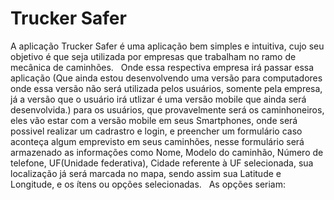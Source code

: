 # Trucker Safer

A aplicação Trucker Safer é uma aplicação bem simples e intuitiva, cujo seu objetivo é
que seja utilizada por empresas que trabalham no ramo de mecânica de caminhões.
&nbsp;
Onde essa respectiva empresa irá passar essa aplicação (Que ainda estou desenvolvendo uma versão para computadores
onde essa versão não será utilizada pelos usuários, somente pela empresa, já a versão que o usuário irá utlizar 
é uma versão mobile que ainda será desenvolvida.) para os usuários, que provavelmente será os caminhoneiros, eles vão estar com a versão mobile em seus Smartphones, onde será possivel realizar um cadrastro e login, e preencher um formulário caso aconteça algum emprevisto em seus caminhões, nesse formulário será armazenado as informações como Nome, Modelo do caminhão, Número de telefone, UF(Unidade federativa), Cidade referente à UF selecionada, sua localização já será marcada no mapa, sendo assim sua Latitude e Longitude, e os ítens ou opções selecionadas.
&nbsp;
As opções seriam:
